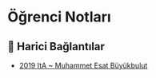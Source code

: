 # Öğrenci Notları

<!--Index-->

<!--Index-->

## 🔗 Harici Bağlantılar

- [2019 ItA ~ Muhammet Esat Büyükbulut](http://muhammetesatbuyukbulut.com/category/dersler/introalg/)
